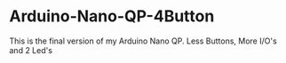 # Arduino-Nano-QP-4Button
This is the final version of my Arduino Nano QP. Less Buttons, More I/O's and 2 Led's
